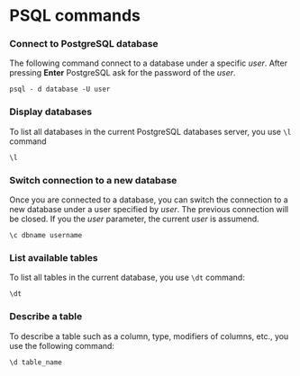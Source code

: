 # PSQL commands 

### Connect to PostgreSQL database
The following command connect to a database under a specific *user*. After pressing **Enter** PostgreSQL ask for the password of the *user*.

``` shell
psql - d database -U user 
```

### Display databases
To list all databases in the current PostgreSQL databases server, you use `\l` command

``` shell 
\l
```
### Switch connection to a new database
Once you are connected to a database, you can switch the connection to a new database under a user specified by *user*. The previous connection will be closed. If you the *user* parameter, the current *user* is assumend.

```shell
\c dbname username 
``` 

### List available tables

To list all tables in the current database, you use `\dt` command:

```shell
\dt 
```

### Describe a table 
To describe a table such as a column, type, modifiers of columns, etc., you use the following command: 

``` shell
\d table_name
```